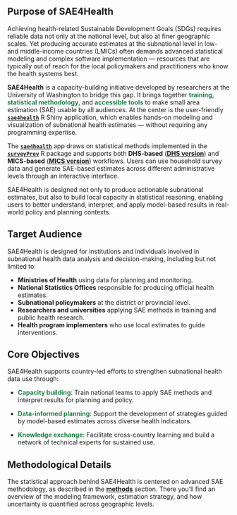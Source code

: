## Purpose of SAE4Health

Achieving health-related Sustainable Development Goals (SDGs) requires reliable data not only at the national level, but also at finer geographic scales. Yet producing accurate estimates at the subnational level in low- and middle-income countries (LMICs) often demands advanced statistical modeling and complex software implementation — resources that are typically out of reach for the local policymakers and practitioners who know the health systems best.

**SAE4Health** is a capacity-building initiative developed by researchers at the University of Washington to bridge this gap. It brings together <span style="color:#1a7f42;">**training**</span>, <span style="color:#1a7f42;">**statistical methodology**</span>, and <span style="color:#1a7f42;">**accessible tools**</span> to make small area estimation (SAE) usable by all audiences. At the center is the user-friendly [**`sae4health`**](../overview/app_general.md) R Shiny application, which enables hands-on modeling and visualization of subnational health estimates — without requiring any programming expertise.

The [**`sae4health`**](../overview/app_general.md) app draws on statistical methods implemented in the <a href="https://github.com/richardli/surveyPrev" target="_blank">**`surveyPrev`**</a>  R package and supports both **DHS-based** ([**DHS version**](../overview/app_general.md)) and **MICS-based** ([**MICS version**](../overview/app_MICS.md)) workflows. Users can use household survey data and generate SAE-based estimates across different administrative levels through an interactive interface.

SAE4Health is designed not only to produce actionable subnational estimates, but also to build local capacity in statistical reasoning, enabling users to better understand, interpret, and apply model-based results in real-world policy and planning contexts.


<!-- Our <a href="https://github.com/richardli/surveyPrev" target="_blank">**surveyPrev R package**</a> and Shiny apps (<a href="https://rsc.stat.washington.edu/surveyPrevRShiny" target="_blank">**DHS version**</a> and <a href="https://rsc.stat.washington.edu/surveyPrevRShinyMICS" target="_blank">**MICS version**</a>), were developed to empower hands-on analysis of health and demographic indicators in low- and middle-income countries (LMICs) at the subnational level. The primary goal is to support programming, interventions, and monitoring of progress toward the Sustainable Development Goals (SDGs). Designed to be user-friendly and accessible without prior statistical or programming knowledge, the tools not only facilitate detailed analysis but also embed statistical thinking, enabling users to conduct statistical inference through comprehensive tutorials and creative visualization tools. -->


## Target Audience

SAE4Health is designed for institutions and individuals involved in subnational health data analysis and decision-making, including but not limited to:

- **Ministries of Health** using data for planning and monitoring.
- **National Statistics Offices** responsible for producing official health estimates.
- **Subnational policymakers** at the district or provincial level.
- **Researchers and universities** applying SAE methods in training and public health research.
- **Health program implementers** who use local estimates to guide interventions.

## Core Objectives

SAE4Health supports country-led efforts to strengthen subnational health data use through:

- <span style="color:#1a7f42;">**Capacity building**</span>: Train national teams to apply SAE methods and interpret results for planning and policy.

- <span style="color:#1a7f42;">**Data-informed planning**</span>: Support the development of strategies guided by model-based estimates across diverse health indicators.

- <span style="color:#1a7f42;">**Knowledge exchange**</span>: Facilitate cross-country learning and build a network of technical experts for sustained use.

## Methodological Details

The statistical approach behind SAE4Health is centered on advanced SAE methodology, as described in the [**methods**](../method/approach_overview.md) section. There you’ll find an overview of the modeling framework, estimation strategy, and how uncertainty is quantified across geographic levels.


<!-- 
## Geographic Levels of Analysis
The tool supports analysis across different levels of geographic hierarchy:

- **Admin-0 (National Level)**: Provides estimates for the entire country.
- **Admin-1 (First Subnational Level)**: Offers estimates for large regions or states within the country.
- **Admin-2 (Second Subnational Level) and Finer**: Provides estimates for smaller areas, such as districts or municipalities.

## Small Area Estimation (SAE)
The [core methodology](../method/approach_overview.md) implemented in the tool is Small Area Estimation (SAE). SAE is essential for generating reliable estimates in areas where data may be sparse. It involves estimating a variable of interest within specific geographic areas, with a focus on accuracy despite potentially limited data availability. -->


